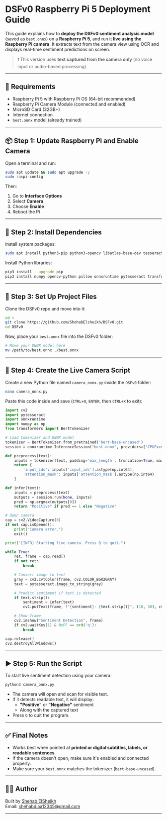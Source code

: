 # DSFv0 Raspberry Pi 5 Deployment Guide

This guide explains how to **deploy the DSFv0 sentiment analysis model** (saved as `best.onnx`) on a **Raspberry Pi 5**, and run it **live using the Raspberry Pi camera**. It extracts text from the camera view using OCR and displays real-time sentiment predictions on screen.

> ❗ This version uses **text captured from the camera only** (no voice input or audio-based processing).

---

## 🧰 Requirements

- Raspberry Pi 5 with Raspberry Pi OS (64-bit recommended)
- Raspberry Pi Camera Module (connected and enabled)
- MicroSD Card (32GB+)
- Internet connection
- `best.onnx` model (already trained)

---

## 📦 Step 1: Update Raspberry Pi and Enable Camera

Open a terminal and run:

```bash
sudo apt update && sudo apt upgrade -y
sudo raspi-config
```

Then:

1. Go to **Interface Options**
2. Select **Camera**
3. Choose **Enable**
4. Reboot the Pi

---

## 🧱 Step 2: Install Dependencies

Install system packages:

```bash
sudo apt install python3-pip python3-opencv libatlas-base-dev tesseract-ocr -y
```

Install Python libraries:

```bash
pip3 install --upgrade pip
pip3 install numpy opencv-python pillow onnxruntime pytesseract transformers torch
```

---

## 📂 Step 3: Set Up Project Files

Clone the DSFv0 repo and move into it:

```bash
cd ~
git clone https://github.com/ShehabElsheikh/DSFv0.git
cd DSFv0
```

Now, place your `best.onnx` file into the DSFv0 folder:

```bash
# Move your ONNX model here
mv /path/to/best.onnx ./best.onnx
```

---

## 📸 Step 4: Create the Live Camera Script

Create a new Python file named `camera_onnx.py` inside the `DSFv0` folder:

```bash
nano camera_onnx.py
```

Paste this code inside and save (`CTRL+O`, `ENTER`, then `CTRL+X` to exit):

```python
import cv2
import pytesseract
import onnxruntime
import numpy as np
from transformers import BertTokenizer

# Load tokenizer and ONNX model
tokenizer = BertTokenizer.from_pretrained('bert-base-uncased')
session = onnxruntime.InferenceSession("best.onnx", providers=["CPUExecutionProvider"])

def preprocess(text):
    inputs = tokenizer(text, padding='max_length', truncation=True, max_length=256, return_tensors='np')
    return {
        'input_ids': inputs['input_ids'].astype(np.int64),
        'attention_mask': inputs['attention_mask'].astype(np.int64)
    }

def infer(text):
    inputs = preprocess(text)
    outputs = session.run(None, inputs)
    pred = np.argmax(outputs[0])
    return "Positive" if pred == 1 else "Negative"

# Open camera
cap = cv2.VideoCapture(0)
if not cap.isOpened():
    print("Camera error.")
    exit()

print("[INFO] Starting live camera. Press Q to quit.")

while True:
    ret, frame = cap.read()
    if not ret:
        break

    # Convert image to text
    gray = cv2.cvtColor(frame, cv2.COLOR_BGR2GRAY)
    text = pytesseract.image_to_string(gray)

    # Predict sentiment if text is detected
    if text.strip():
        sentiment = infer(text)
        cv2.putText(frame, f"{sentiment}: {text.strip()}", (10, 30), cv2.FONT_HERSHEY_SIMPLEX, 0.6, (0,255,0), 2)

    # Show frame
    cv2.imshow("Sentiment Detection", frame)
    if cv2.waitKey(1) & 0xFF == ord('q'):
        break

cap.release()
cv2.destroyAllWindows()
```

---

## ▶️ Step 5: Run the Script

To start live sentiment detection using your camera:

```bash
python3 camera_onnx.py
```

- The camera will open and scan for visible text.
- If it detects readable text, it will display:
  - **"Positive"** or **"Negative"** sentiment
  - Along with the captured text
- Press `Q` to quit the program.

---

## ✅ Final Notes

- Works best when pointed at **printed or digital subtitles, labels, or readable sentences**.
- If the camera doesn't open, make sure it's enabled and connected properly.
- Make sure your `best.onnx` matches the tokenizer (`bert-base-uncased`).

---

## 👨‍💻 Author

Built by [Shehab ElSheikh](https://github.com/ShehabElsheikh)  
Email: shehabdiaa12345@gmail.com

---
